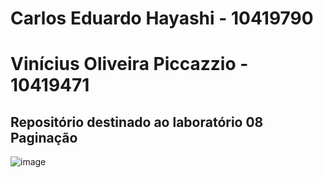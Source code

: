 # Carlos Eduardo Hayashi - 10419790
# Vinícius Oliveira Piccazzio - 10419471
## Repositório destinado ao laboratório 08 Paginação
![image](https://github.com/user-attachments/assets/673fa11f-d823-4ca5-93ea-6d9c7fa59560)
